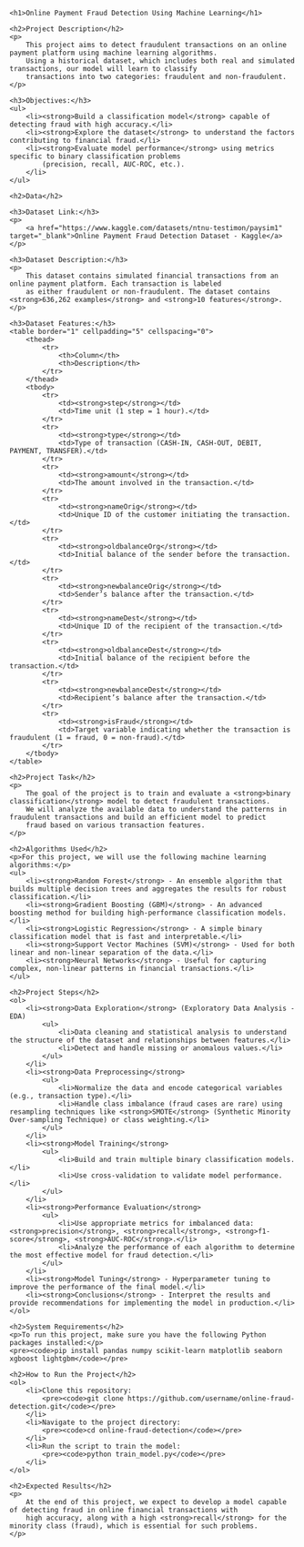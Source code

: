 <!DOCTYPE html>
<html lang="en">
<head>
    <meta charset="UTF-8">
    <meta name="viewport" content="width=device-width, initial-scale=1.0">
    <meta http-equiv="X-UA-Compatible" content="IE=edge">
    <title>Online Payment Fraud Detection Using Machine Learning</title>
</head>
<body>

    <h1>Online Payment Fraud Detection Using Machine Learning</h1>

    <h2>Project Description</h2>
    <p>
        This project aims to detect fraudulent transactions on an online payment platform using machine learning algorithms. 
        Using a historical dataset, which includes both real and simulated transactions, our model will learn to classify 
        transactions into two categories: fraudulent and non-fraudulent.
    </p>

    <h3>Objectives:</h3>
    <ul>
        <li><strong>Build a classification model</strong> capable of detecting fraud with high accuracy.</li>
        <li><strong>Explore the dataset</strong> to understand the factors contributing to financial fraud.</li>
        <li><strong>Evaluate model performance</strong> using metrics specific to binary classification problems 
            (precision, recall, AUC-ROC, etc.).
        </li>
    </ul>

    <h2>Data</h2>
    
    <h3>Dataset Link:</h3>
    <p>
        <a href="https://www.kaggle.com/datasets/ntnu-testimon/paysim1" target="_blank">Online Payment Fraud Detection Dataset - Kaggle</a>
    </p>

    <h3>Dataset Description:</h3>
    <p>
        This dataset contains simulated financial transactions from an online payment platform. Each transaction is labeled 
        as either fraudulent or non-fraudulent. The dataset contains <strong>636,262 examples</strong> and <strong>10 features</strong>.
    </p>

    <h3>Dataset Features:</h3>
    <table border="1" cellpadding="5" cellspacing="0">
        <thead>
            <tr>
                <th>Column</th>
                <th>Description</th>
            </tr>
        </thead>
        <tbody>
            <tr>
                <td><strong>step</strong></td>
                <td>Time unit (1 step = 1 hour).</td>
            </tr>
            <tr>
                <td><strong>type</strong></td>
                <td>Type of transaction (CASH-IN, CASH-OUT, DEBIT, PAYMENT, TRANSFER).</td>
            </tr>
            <tr>
                <td><strong>amount</strong></td>
                <td>The amount involved in the transaction.</td>
            </tr>
            <tr>
                <td><strong>nameOrig</strong></td>
                <td>Unique ID of the customer initiating the transaction.</td>
            </tr>
            <tr>
                <td><strong>oldbalanceOrg</strong></td>
                <td>Initial balance of the sender before the transaction.</td>
            </tr>
            <tr>
                <td><strong>newbalanceOrig</strong></td>
                <td>Sender’s balance after the transaction.</td>
            </tr>
            <tr>
                <td><strong>nameDest</strong></td>
                <td>Unique ID of the recipient of the transaction.</td>
            </tr>
            <tr>
                <td><strong>oldbalanceDest</strong></td>
                <td>Initial balance of the recipient before the transaction.</td>
            </tr>
            <tr>
                <td><strong>newbalanceDest</strong></td>
                <td>Recipient’s balance after the transaction.</td>
            </tr>
            <tr>
                <td><strong>isFraud</strong></td>
                <td>Target variable indicating whether the transaction is fraudulent (1 = fraud, 0 = non-fraud).</td>
            </tr>
        </tbody>
    </table>

    <h2>Project Task</h2>
    <p>
        The goal of the project is to train and evaluate a <strong>binary classification</strong> model to detect fraudulent transactions. 
        We will analyze the available data to understand the patterns in fraudulent transactions and build an efficient model to predict 
        fraud based on various transaction features.
    </p>

    <h2>Algorithms Used</h2>
    <p>For this project, we will use the following machine learning algorithms:</p>
    <ul>
        <li><strong>Random Forest</strong> - An ensemble algorithm that builds multiple decision trees and aggregates the results for robust classification.</li>
        <li><strong>Gradient Boosting (GBM)</strong> - An advanced boosting method for building high-performance classification models.</li>
        <li><strong>Logistic Regression</strong> - A simple binary classification model that is fast and interpretable.</li>
        <li><strong>Support Vector Machines (SVM)</strong> - Used for both linear and non-linear separation of the data.</li>
        <li><strong>Neural Networks</strong> - Useful for capturing complex, non-linear patterns in financial transactions.</li>
    </ul>

    <h2>Project Steps</h2>
    <ol>
        <li><strong>Data Exploration</strong> (Exploratory Data Analysis - EDA)
            <ul>
                <li>Data cleaning and statistical analysis to understand the structure of the dataset and relationships between features.</li>
                <li>Detect and handle missing or anomalous values.</li>
            </ul>
        </li>
        <li><strong>Data Preprocessing</strong>
            <ul>
                <li>Normalize the data and encode categorical variables (e.g., transaction type).</li>
                <li>Handle class imbalance (fraud cases are rare) using resampling techniques like <strong>SMOTE</strong> (Synthetic Minority Over-sampling Technique) or class weighting.</li>
            </ul>
        </li>
        <li><strong>Model Training</strong>
            <ul>
                <li>Build and train multiple binary classification models.</li>
                <li>Use cross-validation to validate model performance.</li>
            </ul>
        </li>
        <li><strong>Performance Evaluation</strong>
            <ul>
                <li>Use appropriate metrics for imbalanced data: <strong>precision</strong>, <strong>recall</strong>, <strong>f1-score</strong>, <strong>AUC-ROC</strong>.</li>
                <li>Analyze the performance of each algorithm to determine the most effective model for fraud detection.</li>
            </ul>
        </li>
        <li><strong>Model Tuning</strong> - Hyperparameter tuning to improve the performance of the final model.</li>
        <li><strong>Conclusions</strong> - Interpret the results and provide recommendations for implementing the model in production.</li>
    </ol>

    <h2>System Requirements</h2>
    <p>To run this project, make sure you have the following Python packages installed:</p>
    <pre><code>pip install pandas numpy scikit-learn matplotlib seaborn xgboost lightgbm</code></pre>

    <h2>How to Run the Project</h2>
    <ol>
        <li>Clone this repository:
            <pre><code>git clone https://github.com/username/online-fraud-detection.git</code></pre>
        </li>
        <li>Navigate to the project directory:
            <pre><code>cd online-fraud-detection</code></pre>
        </li>
        <li>Run the script to train the model:
            <pre><code>python train_model.py</code></pre>
        </li>
    </ol>

    <h2>Expected Results</h2>
    <p>
        At the end of this project, we expect to develop a model capable of detecting fraud in online financial transactions with 
        high accuracy, along with a high <strong>recall</strong> for the minority class (fraud), which is essential for such problems.
    </p>


</body>
</html>
